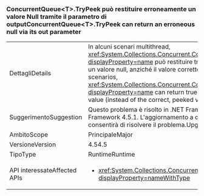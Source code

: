### <a name="concurrentqueuelttgttrypeek-can-return-an-erroneous-null-via-its-out-parameter"></a><span data-ttu-id="af22f-101">ConcurrentQueue&lt;T&gt;.TryPeek può restituire erroneamente un valore Null tramite il parametro di output</span><span class="sxs-lookup"><span data-stu-id="af22f-101">ConcurrentQueue&lt;T&gt;.TryPeek can return an erroneous null via its out parameter</span></span>

|   |   |
|---|---|
|<span data-ttu-id="af22f-102">Dettagli</span><span class="sxs-lookup"><span data-stu-id="af22f-102">Details</span></span>|<span data-ttu-id="af22f-103">In alcuni scenari multithread, <xref:System.Collections.Concurrent.ConcurrentQueue%601.TryPeek(%600@)?displayProperty=name> può restituire true, ma popolare il parametro di output con un valore null, anziché il valore corretto, restituito.</span><span class="sxs-lookup"><span data-stu-id="af22f-103">In some multi-threaded scenarios, <xref:System.Collections.Concurrent.ConcurrentQueue%601.TryPeek(%600@)?displayProperty=name> can return true, but populate the out parameter with a null value (instead of the correct, peeked value).</span></span>|
|<span data-ttu-id="af22f-104">Suggerimento</span><span class="sxs-lookup"><span data-stu-id="af22f-104">Suggestion</span></span>|<span data-ttu-id="af22f-105">Questo problema è risolto in .NET Framework 4.5.1.</span><span class="sxs-lookup"><span data-stu-id="af22f-105">This issue is fixed in the .NET Framework 4.5.1.</span></span> <span data-ttu-id="af22f-106">L'aggiornamento a questa versione di .NET Framework consentirà di risolvere il problema.</span><span class="sxs-lookup"><span data-stu-id="af22f-106">Upgrading to that Framework will solve the issue.</span></span>|
|<span data-ttu-id="af22f-107">Ambito</span><span class="sxs-lookup"><span data-stu-id="af22f-107">Scope</span></span>|<span data-ttu-id="af22f-108">Principale</span><span class="sxs-lookup"><span data-stu-id="af22f-108">Major</span></span>|
|<span data-ttu-id="af22f-109">Versione</span><span class="sxs-lookup"><span data-stu-id="af22f-109">Version</span></span>|<span data-ttu-id="af22f-110">4.5</span><span class="sxs-lookup"><span data-stu-id="af22f-110">4.5</span></span>|
|<span data-ttu-id="af22f-111">Tipo</span><span class="sxs-lookup"><span data-stu-id="af22f-111">Type</span></span>|<span data-ttu-id="af22f-112">Runtime</span><span class="sxs-lookup"><span data-stu-id="af22f-112">Runtime</span></span>|
|<span data-ttu-id="af22f-113">API interessate</span><span class="sxs-lookup"><span data-stu-id="af22f-113">Affected APIs</span></span>|<ul><li><xref:System.Collections.Concurrent.ConcurrentQueue%601.TryPeek(%600@)?displayProperty=nameWithType></li></ul>|

